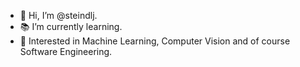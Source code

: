 - 👋 Hi, I’m @steindlj.
- 📚 I’m currently learning.
- 🤖 Interested in Machine Learning, Computer Vision and of course Software Engineering.

<!---
steindlj/steindlj is a ✨ special ✨ repository because its `README.md` (this file) appears on your GitHub profile.
You can click the Preview link to take a look at your changes.
--->

